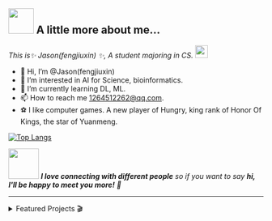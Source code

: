 
<!--![](https://s1.ax1x.com/2022/03/22/qKdz8A.png)-->

## <img src="https://media.giphy.com/media/WUlplcMpOCEmTGBtBW/giphy.gif" width="50"> A little more about me...  

<p><em>This is✨ Jason(fengjiuxin) ✨, A student majoring in CS.
  <img src="https://media.giphy.com/media/VgCDAzcKvsR6OM0uWg/giphy.gif" width="25"> 
</em></p>

<!--
**J1aM1ng/J1aM1ng** is a ✨ _special_ ✨ repository because its `README.md` (this file) appears on your GitHub profile.

Here are some ideas to get you started:

- 🔭 I’m currently working on ...
- 🌱 I’m currently learning ...
- 👯 I’m looking to collaborate on ...
- 🤔 I’m looking for help with ...
- 💬 Ask me about ...
- 📫 How to reach me: ...
- 😄 Pronouns: ...
- ⚡ Fun fact: ...
  -->
- 👋 Hi, I’m @Jason(fengjiuxin)
- 👀 I’m interested in AI for Science, bioinformatics.
- 🌱 I’m currently learning DL, ML.
- 📫 How to reach me 1264512262@qq.com.
- ⚽️ I like computer games. A new player of Hungry, king rank of Honor Of Kings, the star of Yuanmeng.


 [![Top Langs](https://github-readme-stats.vercel.app/api/top-langs/?username=Jasonfengjx&hide=c,assembly,makefile,VHDL,cmake&layout=compact)](https://github.com/anuraghazra/github-readme-stats) 


<img src="https://media.giphy.com/media/LnQjpWaON8nhr21vNW/giphy.gif" width="60"> <em><b>I love connecting with different people</b> so if you want to say <b>hi, I'll be happy to meet you more!</b> 🤗</em>

------



<details>
<summary>Featured Projects 🎬</summary>




</details>
